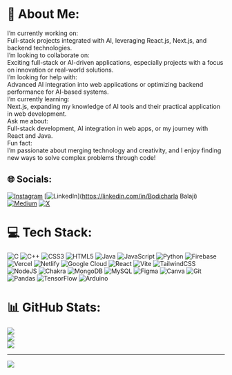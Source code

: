 # 💫 About Me:
I’m currently working on:<br>Full-stack projects integrated with AI, leveraging React.js, Next.js, and backend technologies.<br>I’m looking to collaborate on:<br>Exciting full-stack or AI-driven applications, especially projects with a focus on innovation or real-world solutions.<br>I’m looking for help with:<br>Advanced AI integration into web applications or optimizing backend performance for AI-based systems.<br>I’m currently learning:<br>Next.js, expanding my knowledge of AI tools and their practical application in web development.<br>Ask me about:<br>Full-stack development, AI integration in web apps, or my journey with React and Java.<br>Fun fact:<br>I’m passionate about merging technology and creativity, and I enjoy finding new ways to solve complex problems through code!


## 🌐 Socials:
[![Instagram](https://img.shields.io/badge/Instagram-%23E4405F.svg?logo=Instagram&logoColor=white)](https://instagram.com/get_balajified_) [![LinkedIn](https://img.shields.io/badge/LinkedIn-%230077B5.svg?logo=linkedin&logoColor=white)](https://linkedin.com/in/Bodicharla Balaji) [![Medium](https://img.shields.io/badge/Medium-12100E?logo=medium&logoColor=white)](https://medium.com/@Get_balajified_) [![X](https://img.shields.io/badge/X-black.svg?logo=X&logoColor=white)](https://x.com/BalajiBodichar3) 

# 💻 Tech Stack:
![C](https://img.shields.io/badge/c-%2300599C.svg?style=for-the-badge&logo=c&logoColor=white) ![C++](https://img.shields.io/badge/c++-%2300599C.svg?style=for-the-badge&logo=c%2B%2B&logoColor=white) ![CSS3](https://img.shields.io/badge/css3-%231572B6.svg?style=for-the-badge&logo=css3&logoColor=white) ![HTML5](https://img.shields.io/badge/html5-%23E34F26.svg?style=for-the-badge&logo=html5&logoColor=white) ![Java](https://img.shields.io/badge/java-%23ED8B00.svg?style=for-the-badge&logo=openjdk&logoColor=white) ![JavaScript](https://img.shields.io/badge/javascript-%23323330.svg?style=for-the-badge&logo=javascript&logoColor=%23F7DF1E) ![Python](https://img.shields.io/badge/python-3670A0?style=for-the-badge&logo=python&logoColor=ffdd54) ![Firebase](https://img.shields.io/badge/firebase-%23039BE5.svg?style=for-the-badge&logo=firebase) ![Vercel](https://img.shields.io/badge/vercel-%23000000.svg?style=for-the-badge&logo=vercel&logoColor=white) ![Netlify](https://img.shields.io/badge/netlify-%23000000.svg?style=for-the-badge&logo=netlify&logoColor=#00C7B7) ![Google Cloud](https://img.shields.io/badge/GoogleCloud-%234285F4.svg?style=for-the-badge&logo=google-cloud&logoColor=white) ![React](https://img.shields.io/badge/react-%2320232a.svg?style=for-the-badge&logo=react&logoColor=%2361DAFB) ![Vite](https://img.shields.io/badge/vite-%23646CFF.svg?style=for-the-badge&logo=vite&logoColor=white) ![TailwindCSS](https://img.shields.io/badge/tailwindcss-%2338B2AC.svg?style=for-the-badge&logo=tailwind-css&logoColor=white) ![NodeJS](https://img.shields.io/badge/node.js-6DA55F?style=for-the-badge&logo=node.js&logoColor=white) ![Chakra](https://img.shields.io/badge/chakra-%234ED1C5.svg?style=for-the-badge&logo=chakraui&logoColor=white) ![MongoDB](https://img.shields.io/badge/MongoDB-%234ea94b.svg?style=for-the-badge&logo=mongodb&logoColor=white) ![MySQL](https://img.shields.io/badge/mysql-4479A1.svg?style=for-the-badge&logo=mysql&logoColor=white) ![Figma](https://img.shields.io/badge/figma-%23F24E1E.svg?style=for-the-badge&logo=figma&logoColor=white) ![Canva](https://img.shields.io/badge/Canva-%2300C4CC.svg?style=for-the-badge&logo=Canva&logoColor=white) ![Git](https://img.shields.io/badge/git-%23F05033.svg?style=for-the-badge&logo=git&logoColor=white) ![Pandas](https://img.shields.io/badge/pandas-%23150458.svg?style=for-the-badge&logo=pandas&logoColor=white) ![TensorFlow](https://img.shields.io/badge/TensorFlow-%23FF6F00.svg?style=for-the-badge&logo=TensorFlow&logoColor=white) ![Arduino](https://img.shields.io/badge/-Arduino-00979D?style=for-the-badge&logo=Arduino&logoColor=white)
# 📊 GitHub Stats:
![](https://github-readme-stats.vercel.app/api?username=revenger77025&theme=dark&hide_border=false&include_all_commits=true&count_private=false)<br/>
![](https://github-readme-streak-stats.herokuapp.com/?user=revenger77025&theme=dark&hide_border=false)<br/>
![](https://github-readme-stats.vercel.app/api/top-langs/?username=revenger77025&theme=dark&hide_border=false&include_all_commits=true&count_private=false&layout=compact)

---
[![](https://visitcount.itsvg.in/api?id=revenger77025&icon=6&color=0)](https://visitcount.itsvg.in)

<!-- Proudly created with GPRM ( https://gprm.itsvg.in ) -->
